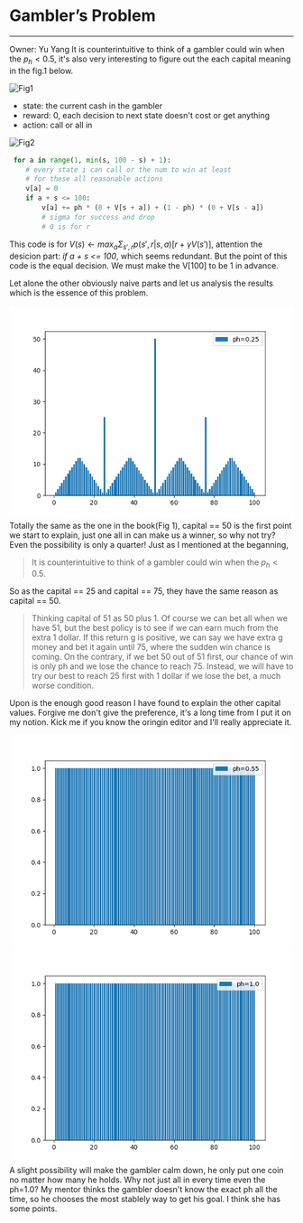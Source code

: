 # Gambler’s Problem
***
Owner: Yu Yang
It is counterintuitive to think of a gambler could win when the $p_h<0.5$, it's also very interesting to figure out the each capital meaning in the fig.1 below.

![Fig1](Gambler's_Problem/final_policy.png)

* state: the current cash in the gambler
* reward: 0, each decision to next state doesn't cost or get anything
* action: call or all in

![Fig2](Gambler's_Problem/value_iteration.png)

```python
 for a in range(1, min(s, 100 - s) + 1):
    # every state i can call or the num to win at least
    # for these all reasonable actions
    v[a] = 0
    if a + s <= 100:
        v[a] += ph * (0 + V[s + a]) + (1 - ph) * (0 + V[s - a]) 
        # sigma for success and drop
        # 0 is for r 
```

This code is for $V(s)\leftarrow max_a\Sigma_{s',r}p(s',r|s,a)[r+\gamma V(s')]$, attention the desicion part: *if a + s <= 100*, which seems redundant.
But the point of this code is the equal decision. We must make the V[100] to be 1 in advance.

Let alone the other obviously naive parts and let us analysis the results which is the essence of this problem.

![Fig3](ph%3D0.25.png)
Totally the same as the one in the book(Fig 1), capital == 50 is the first point we start to explain, just one all in can make us a winner, so why not try? Even the possibility is only a quarter!
Just as I mentioned at the beganning, 
>It is counterintuitive to think of a gambler could win when the $p_h<0.5$.

So as the capital == 25 and capital == 75, they have the same reason as capital == 50.

>Thinking capital of 51 as 50 plus 1. Of course we can bet all when we have 51, but the best policy is to see if we can earn much from the extra 1 dollar. If this return g is positive, we can say we have extra g money and bet it again until 75, where the sudden win chance is coming. On the contrary, if we bet 50 out of 51 first, our chance of win is only ph and we lose the chance to reach 75. Instead, we will have to try our best to reach 25 first with 1 dollar if we lose the bet, a much worse condition.

Upon is the enough good reason I have found to explain the other capital values. Forgive me don't give the preference, it's a long time from I put it on my notion. Kick me if you know the oringin editor and I'll really appreciate it.

![Fig4](ph%3D0.55.png)
![Fig5](ph%3D1.0.png)
A slight possibility will make the gambler calm down, he only put one coin no matter how many he holds.
Why not just all in every time even the ph=1.0?
My mentor thinks the gambler doesn't know the exact ph all the time, so he chooses the most stablely way to get his goal.
I think she has some points.

